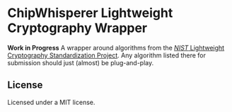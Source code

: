 # ChipWhisperer Lightweight Cryptography Wrapper

__Work in Progress__ A wrapper around algorithms from the [_NIST_ Lightweight
Cryptography Standardization
Project](https://csrc.nist.gov/projects/lightweight-cryptography). Any algorithm
listed there for submission should just (almost) be plug-and-play.

<!--
## Usage
-->

## License

Licensed under a MIT license.
